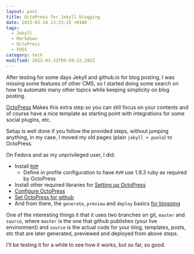 ```yaml
---
layout: post
title: OctoPress for Jekyll blogging
date: 2015-03-24 13:23:15 +0100
tags:
  - Jekyll
  - Markdown
  - OctoPress
  - FOSS
category: tech
modified: 2022-03-23T09:59:33.295Z
---
```


After testing for some days Jekyll and github.io for blog posting, I was missing some features of other CMS, so I started doing some search on how to automate many other topics while keeping simplicity on blog posting.

[OctoPress](http://octopress.org) Makes this extra step so you can still focus on your contents and of course have a nice template as starting point with integrations for some social plugins, etc.

Setup is well done if you follow the provided steps, without jumping anything, in my case, I moved my old pages (plain `jekyll + poole`) to OctoPress.

On Fedora and as my unprivileged user, I did:

- Install [`RVM`](http://octopress.org/docs/setup/rvm/)
  - Define in profile configuration to have `RVM` use 1.9.3 ruby as required by OctoPress
- Install other required libraries for [Setting up OctoPress](http://octopress.org/docs/setup/)
- [Configure OctoPress](http://octopress.org/docs/configuring/)
- [Set OctoPress for github](http://octopress.org/docs/deploying/github/)
- And from there, the `generate`, `preview` and `deploy` basics [for blogging](http://octopress.org/docs/blogging/)

One of the interesting things it that it uses two branches on git, `master` and `source`, where `master` is the one that github publishes (your live environment) and `source` is the actual code for your blog, templates, posts, etc that are later generated, previewed and deployed from above steps.

I'll be testing it for a while to see how it works, but so far, so good.
